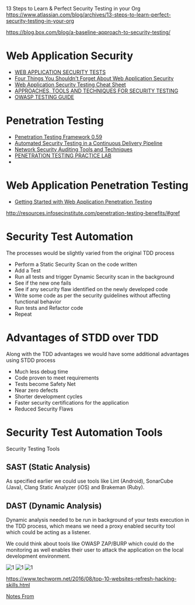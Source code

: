 

13 Steps to Learn & Perfect Security Testing in your Org
https://www.atlassian.com/blog/archives/13-steps-to-learn-perfect-security-testing-in-your-org


https://blog.box.com/blog/a-baseline-approach-to-security-testing/

# Web Application Security
* [WEB APPLICATION SECURITY TESTS](http://www.amanhardikar.com/mindmaps/webapptest.html)
* [Four Things You Shouldn't Forget About Web Application Security](http://www.ehacking.net/2016/05/4-things-not-to-forget-web-application-security.html)
* [Web Application Security Testing Cheat Sheet](https://www.owasp.org/index.php/Web_Application_Security_Testing_Cheat_Sheet)
* [APPROACHES, TOOLS AND TECHNIQUES FOR SECURITY TESTING](http://www.3pillarglobal.com/insights/approaches-tools-techniques-for-security-testing)
* [OWASP TESTING GUIDE](https://www.owasp.org/images/5/56/OWASP_Testing_Guide_v3.pdf)

# Penetration Testing
* [Penetration Testing Framework 0.59](http://www.vulnerabilityassessment.co.uk/Penetration%20Test.html)
* [Automated Security Testing in a Continuous Delivery Pipeline](http://devops.com/2015/04/06/automated-security-testing-continuous-delivery-pipeline/)
* [Network Security Auditing Tools and Techniques](http://www.ciscopress.com/articles/article.asp?p=1606900&seqNum=4)
* [PENETRATION TESTING PRACTICE LAB](https://www.amanhardikar.com/mindmaps/Practice.html)
* 
# Web Application Penetration Testing
* [Getting Started with Web Application Penetration Testing](http://www.softwaretestinghelp.com/getting-started-with-web-application-penetration-testing/)

http://resources.infosecinstitute.com/penetration-testing-benefits/#gref

# Security Test Automation

The processes would be slightly varied from the original TDD process
* Perform a Static Security Scan on the code written
* Add a Test
* Run all tests and trigger Dynamic Security scan in the background
* See if the new one fails
* See if any security flaw identified on the newly developed code
* Write some code as per the security guidelines without affecting functional behavior
* Run tests and Refactor code
* Repeat

# Advantages of STDD over TDD
Along with the TDD advantages we would have some additional advantages using STDD process
* Much less debug time
* Code proven to meet requirements
* Tests become Safety Net
* Near zero defects
* Shorter development cycles
* Faster security certifications for the application
* Reduced Security Flaws


# Security Test Automation Tools 

Security Testing Tools

## SAST (Static Analysis)

As specified earlier we could use tools like Lint (Android), SonarCube (Java), Clang Static Analyzer (iOS) and Brakeman (Ruby).

## DAST (Dynamic Analysis)

Dynamic analysis needed to be run in background of your tests execution in the TDD process, which means we need a proxy enabled security tool which could be acting as a listener.

We could think about tools like OWASP ZAP/BURP which could do the monitoring as well enables their user to attack the application on the local development environment.

![1](https://media.licdn.com/mpr/mpr/AAEAAQAAAAAAAAeDAAAAJGRmYmFkNGUxLWQwZjktNGViNS1hYThmLTNlZTY3ZDFlNzNmMw.png)
![1](https://media.licdn.com/mpr/mpr/AAEAAQAAAAAAAAdEAAAAJDYzNzI4NjJhLTJlYmQtNDM1Mi04NjM2LTgxMjkyZmY2OTEwOA.png)
![1](https://media.licdn.com/mpr/mpr/AAEAAQAAAAAAAAlhAAAAJGUxOTIzYmJiLTMyOWQtNDQyNi1iNWFlLTk4MTMzZjA3ODZkNg.png)

https://www.techworm.net/2016/08/top-10-websites-refresh-hacking-skills.html

[Notes From](https://www.linkedin.com/pulse/security-test-driven-development-stdd-surendran-ethiraj)

